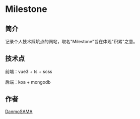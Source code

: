 # Milestone

## 简介
记录个人技术踩坑点的网站，取名"Milestone"旨在体现"积累"之意。

## 技术点
前端：vue3 + ts + scss

后端：koa + mongodb

## 作者
[DanmoSAMA](https://github.com/DanmoSAMA)